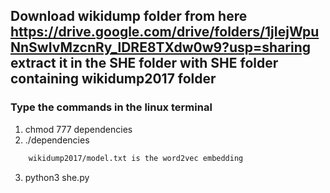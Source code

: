 ## Download wikidump folder from here https://drive.google.com/drive/folders/1jIejWpuNnSwIvMzcnRy_lDRE8TXdw0w9?usp=sharing extract it in the SHE folder with SHE folder containing wikidump2017 folder
### Type the commands in the linux terminal  
1. chmod 777 dependencies   
2. ./dependencies
``` data.txt contains the dataset
    wikidump2017/model.txt is the word2vec embedding
```
3. python3 she.py
